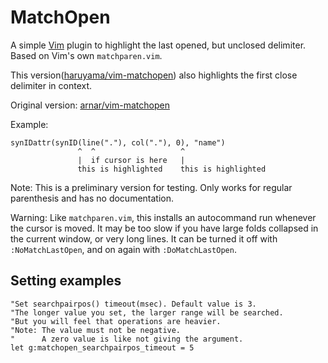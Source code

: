 # MatchOpen

A simple [Vim](http://www.vim.org/) plugin to highlight the last opened, 
but unclosed delimiter. Based on Vim's own `matchparen.vim`.

This version([haruyama/vim-matchopen](https://github.com/haruyama/vim-matchopen)) also highlights the first close delimiter in context.

Original version: [arnar/vim-matchopen](https://github.com/arnar/vim-matchopen)

Example:

    synIDattr(synID(line("."), col("."), 0), "name") 
                   ^  ^                   ^
                   |  if cursor is here   |
                   this is highlighted    this is highlighted

Note: This is a preliminary version for testing. Only works for regular
parenthesis and has no documentation.

Warning: Like `matchparen.vim`, this installs an autocommand run whenever
the cursor is moved. It may be too slow if you have large folds collapsed
in the current window, or very long lines. It can be turned it off with 
`:NoMatchLastOpen`, and on again with `:DoMatchLastOpen`.

## Setting examples

```vim
"Set searchpairpos() timeout(msec). Default value is 3.
"The longer value you set, the larger range will be searched.
"But you will feel that operations are heavier.
"Note: The value must not be negative. 
"      A zero value is like not giving the argument.
let g:matchopen_searchpairpos_timeout = 5
```
